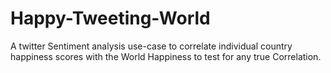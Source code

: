# Happy-Tweeting-World
A twitter Sentiment analysis use-case to correlate individual country happiness scores with the World Happiness to test for any true Correlation.
